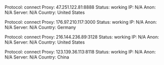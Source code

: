 Protocol: connect
Proxy: 47.251.122.81:8888
Status: working
IP: N/A
Anon: N/A
Server: N/A
Country: United States

Protocol: connect
Proxy: 176.97.210.117:3000
Status: working
IP: N/A
Anon: N/A
Server: N/A
Country: Germany

Protocol: connect
Proxy: 216.144.236.89:3128
Status: working
IP: N/A
Anon: N/A
Server: N/A
Country: United States

Protocol: connect
Proxy: 123.139.36.113:8118
Status: working
IP: N/A
Anon: N/A
Server: N/A
Country: China

